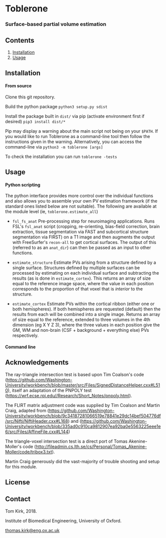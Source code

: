 # Toblerone

### Surface-based partial volume estimation 

## Contents
1. [Installation](#installation)
2. [Usage](#usage)

## Installation

#### From source
Clone this git repository. 

Build the python package `python3 setup.py sdist`

Install the package built in `dist/` via pip (activate environment first if desired) `pip3 install dist/*`

Pip may display a warning about the main script not being on your `$PATH`. If you would like to run Toblerone as a command-line tool then follow the instructions given in the warning. Alternatively, you can access the command-line via `python3 -m toblerone [args]`

To check the installation you can run `toblerone -tests`
## Usage

#### Python scripting

The python interface provides more control over the individual functions and also allows you to assemble your own PV estimation framework (if the standard ones listed below are not suitable). The following are available at the module level (ie, `toblerone.estimate_all`)

- `fsl_fs_anat` Pre-processing step for neuroimaging applications. Runs FSL's `fsl_anat` script (cropping, re-orienting, bias-field correction, brain extraction, tissue segmentation via FAST and subcortical structure segmentation via FIRST) on a T1 image and then augments the output with FreeSurfer's `recon-all` to get cortical surfaces. The output of this (referred to as an `anat_dir`) can then be passed as an input to other functions.  

- `estimate_structure` Estimate PVs arising from a structure defined by a single surface. Structures defined by multiple surfaces can be processed by estimating on each individual surface and subtracting the results (as is done in `estimate_cortex`). This returns an array of size equal to the reference image space, where the value in each position corresponds to the proportion of that voxel that is *interior* to the structure. 

- `estimate_cortex` Estimate PVs within the cortical ribbon (either one or both hemispheres). If both hemispheres are requested (default) then the results from each will be combined into a single image. Returns an array of size equal to the reference, extended to three volumes in the 4th dimension (eg X Y Z 3), where the three values in each position give the GM, WM and non-brain (CSF + background + everything else) PVs respectively.  

#### Command line 


## Acknowledgements
The ray-triangle intersection test is based upon Tim Coalson's code (https://github.com/Washington-University/workbench/blob/master/src/Files/SignedDistanceHelper.cxx#L510), itself an adaptation of the PNPOLY test (https://wrf.ecse.rpi.edu//Research/Short_Notes/pnpoly.html).

The FLIRT matrix adjustment code was supplied by Tim Coalson and Martin Craig, adapted from (https://github.com/Washington-University/workbench/blob/9c34187281066519e78841e29dc14bef504776df/src/Nifti/NiftiHeader.cxx#L168) and (https://github.com/Washington-University/workbench/blob/335ad0c910ca9812907ea92ba0e5563225eee1e6/src/Files/AffineFile.cxx#L144)

The triangle-voxel intersection test is a direct port of Tomas Akenine-Moller's code (http://fileadmin.cs.lth.se/cs/Personal/Tomas_Akenine-Moller/code/tribox3.txt).

Martin Craig generously did the vast-majority of trouble shooting and setup for this module. 

## License

## Contact 
Tom Kirk, 2018. 

Institute of Biomedical Engineering, University of Oxford. 

thomas.kirk@eng.ox.ac.uk